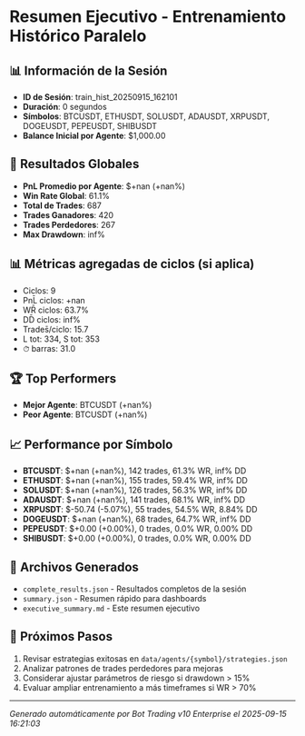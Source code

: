 # Resumen Ejecutivo - Entrenamiento Histórico Paralelo

## 📊 Información de la Sesión
- **ID de Sesión**: train_hist_20250915_162101
- **Duración**: 0 segundos
- **Símbolos**: BTCUSDT, ETHUSDT, SOLUSDT, ADAUSDT, XRPUSDT, DOGEUSDT, PEPEUSDT, SHIBUSDT
- **Balance Inicial por Agente**: $1,000.00

## 🎯 Resultados Globales
- **PnL Promedio por Agente**: $+nan (+nan%)
- **Win Rate Global**: 61.1%
- **Total de Trades**: 687
- **Trades Ganadores**: 420
- **Trades Perdedores**: 267
- **Max Drawdown**: inf%

## 📊 Métricas agregadas de ciclos (si aplica)
- Ciclos: 9
- PnL̄ ciclos: +nan
- WR̄ ciclos: 63.7%
- DD̄ ciclos: inf%
- Trades̄/ciclo: 15.7
- L tot: 334, S tot: 353
- ⏱̄ barras: 31.0


## 🏆 Top Performers
- **Mejor Agente**: BTCUSDT (+nan%)
- **Peor Agente**: BTCUSDT (+nan%)

## 📈 Performance por Símbolo
- **BTCUSDT**: $+nan (+nan%), 142 trades, 61.3% WR, inf% DD
- **ETHUSDT**: $+nan (+nan%), 155 trades, 59.4% WR, inf% DD
- **SOLUSDT**: $+nan (+nan%), 126 trades, 56.3% WR, inf% DD
- **ADAUSDT**: $+nan (+nan%), 141 trades, 68.1% WR, inf% DD
- **XRPUSDT**: $-50.74 (-5.07%), 55 trades, 54.5% WR, 8.84% DD
- **DOGEUSDT**: $+nan (+nan%), 68 trades, 64.7% WR, inf% DD
- **PEPEUSDT**: $+0.00 (+0.00%), 0 trades, 0.0% WR, 0.00% DD
- **SHIBUSDT**: $+0.00 (+0.00%), 0 trades, 0.0% WR, 0.00% DD

## 📁 Archivos Generados
- `complete_results.json` - Resultados completos de la sesión
- `summary.json` - Resumen rápido para dashboards
- `executive_summary.md` - Este resumen ejecutivo

## 🎯 Próximos Pasos
1. Revisar estrategias exitosas en `data/agents/{symbol}/strategies.json`
2. Analizar patrones de trades perdedores para mejoras
3. Considerar ajustar parámetros de riesgo si drawdown > 15%
4. Evaluar ampliar entrenamiento a más timeframes si WR > 70%

---
*Generado automáticamente por Bot Trading v10 Enterprise el 2025-09-15 16:21:03*
